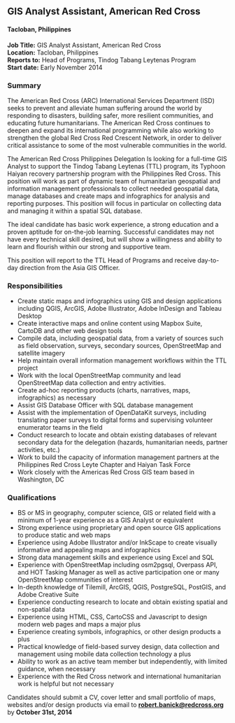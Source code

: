 ## GIS Analyst Assistant, American Red Cross
#### Tacloban, Philippines

**Job Title:** GIS Analyst Assistant, American Red Cross<br>
**Location:** Tacloban, Philippines<br>
**Reports to:** Head of Programs, Tindog Tabang Leytenas Program<br>
**Start date:** Early November 2014<br>

### Summary
The American Red Cross (ARC) International Services Department (ISD) seeks to prevent and alleviate human suffering around the world by responding to disasters, building safer, more resilient communities, and educating future humanitarians. The American Red Cross continues to deepen and expand its international programming while also working to strengthen the global Red Cross Red Crescent Network, in order to deliver critical assistance to some of the most vulnerable communities in the world.

The American Red Cross Philippines Delegation Is looking for a full-time GIS Analyst to support the Tindog Tabang Leytenas (TTL) program, its Typhoon Haiyan recovery partnership program with the Philippines Red Cross. This position will work as part of dynamic team of humanitarian geospatial and information management professionals to collect needed geospatial data, manage databases and create maps and infographics for analysis and reporting purposes. This position will focus in particular on collecting data and managing it within a spatial SQL database.

The ideal candidate has basic work experience, a strong education and a proven aptitude for on-the-job learning. Successful candidates may not have every technical skill desired, but will show a willingness and ability to learn and flourish within our strong and supportive team.

This position will report to the TTL Head of Programs and receive day-to-day direction from the Asia GIS Officer.

### Responsibilities
*	Create static maps and infographics using GIS and design applications including QGIS, ArcGIS, Adobe Illustrator, Adobe InDesign and Tableau Desktop
*	Create interactive maps and online content using Mapbox Suite, CartoDB and other web design tools
*	Compile data, including geospatial data, from a variety of sources such as field observation, surveys, secondary sources, OpenStreetMap and satellite imagery
*	Help maintain overall information management workflows within the TTL project
*	Work with the local OpenStreetMap community and lead OpenStreetMap data collection and entry activities.
*	Create ad-hoc reporting products (charts, narratives, maps, infographics) as necessary
*	Assist GIS Database Officer with SQL database management 
*	Assist with the implementation of OpenDataKit surveys, including translating paper surveys to digital forms and supervising volunteer enumerator teams in the field
*	Conduct research to locate and obtain existing databases of relevant secondary data for the delegation (hazards, humanitarian needs, partner activities, etc.)
*	Work to build the capacity of information management partners at the Philippines Red Cross Leyte Chapter and Haiyan Task Force
*	Work closely with the Americas Red Cross GIS team based in Washington, DC


### Qualifications

*	BS or MS in geography, computer science, GIS or related field with a minimum of 1-year experience as a GIS Analyst or equivalent
*	Strong experience using proprietary and open source GIS applications to produce static and web maps
*	Experience using Adobe Illustrator and/or InkScape to create visually informative and appealing maps and infographics
*	Strong data management skills and experience using Excel and SQL
*	Experience with OpenStreetMap including osm2pgsql, Overpass API, and HOT Tasking Manager as well as active participation one or many OpenStreetMap communities of interest
*	In-depth knowledge of Tilemill, ArcGIS, QGIS, PostgreSQL, PostGIS, and Adobe Creative Suite
*	Experience conducting research to locate and obtain existing spatial and non-spatial data
*	Experience using HTML, CSS, CartoCSS and Javascript to design modern web pages and maps a major plus
*	Experience creating symbols, infographics, or other design products a plus
*	Practical knowledge of field-based survey design, data collection and management using mobile data collection technology a plus
*	Ability to work as an active team member but independently, with limited guidance, when necessary
*	Experience with the Red Cross network and international humanitarian work is helpful but not necessary

Candidates should submit a CV, cover letter and small portfolio of maps, websites and/or design products via email to **robert.banick@redcross.org**  by **October 31st, 2014**
